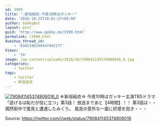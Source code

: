 ```yaml
---
id: 3999
title: "☆新垣結衣☆今夜10時はガッキー"
date: '2016-10-25T18:01:27+08:00'
author: GakkyBot
layout: post
guid: 'http://www.gakky.me/3999.html'
permalink: /3999.html
duoshuo_thread_id:
    - '6345340399447442177'
Views:
    - '74'
image: /wp-content/uploads/2016/10/790841145374806016_0.jpg
categories:
    - twitter
tags:
    - twitter
    - 新垣结衣
---
```


[![790841145374806016_0](http://www.yui-aragaki.org/wp-content/uploads/2016/10/790841145374806016_0.jpg)](http://www.yui-aragaki.org/wp-content/uploads/2016/10/790841145374806016_0.jpg)
☆新垣結衣☆
今夜10時はガッキー主演TBSドラマ
「逃げるは恥だが役に立つ」第3話！
放送まであと【4時間】！！
第3話は・・
偶然街中で風見と遭遇したみくり。
風見の意外な一面に好感を抱き・・・

Source: <https://twitter.com/i/web/status/790841145374806016>
